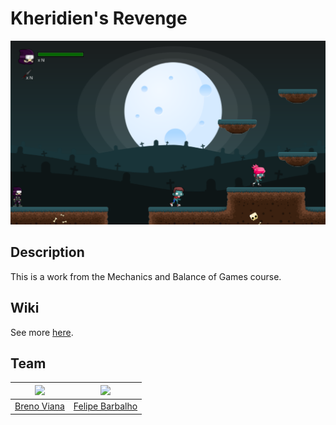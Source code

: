 # Kheridien's Revenge

<p align="center"><img src="img/kheridiens-revenge.png" width="700"/></p>

## Description

This is a work from the Mechanics and Balance of Games course.

## Wiki

See more [here](https://github.com/brenov/kheridiens-revenge/wiki).

## Team

[<img src="https://avatars2.githubusercontent.com/u/17532418?v=3&s=400" width="100"/>](https://github.com/brenov) | [<img src="https://avatars2.githubusercontent.com/u/8813353?v=3&s=400" width="100"/>](https://github.com/Barbalho12)
---|---
[Breno Viana](https://github.com/brenov) | [Felipe Barbalho](https://github.com/Barbalho12)
